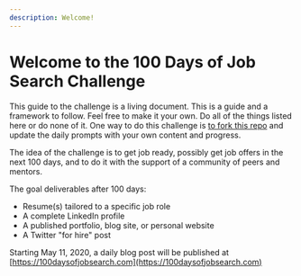 ```yaml
---
description: Welcome!
---
```


# Welcome to the 100 Days of Job Search Challenge

This guide to the challenge is a living document. This is a guide and a framework to follow. Feel free to make it your own. Do all of the things listed here or do none of it.  One way to do this challenge is [to fork this repo](https://github.com/PopSchools/100-days-of-job-search-docs) and update the daily prompts with your own content and progress. 

The idea of the challenge is to get job ready, possibly get job offers in the next 100 days, and to do it with the support of a community of peers and mentors.

The goal deliverables after 100 days:

* Resume\(s\) tailored to a specific job role
* A complete LinkedIn profile
* A published portfolio, blog site, or personal website
* A Twitter "for hire" post

Starting May 11, 2020, a daily blog post will be published at [https://100daysofjobsearch.com](https://100daysofjobsearch.com)

